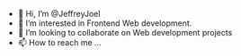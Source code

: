 - 👋 Hi, I’m @JeffreyJoel
- 👀 I’m interested in Frontend Web development.
- 💞️ I’m looking to collaborate on Web development projects
- 📫 How to reach me ...

<!---
JeffreyJoel/JeffreyJoel is a ✨ special ✨ repository because its `README.md` (this file) appears on your GitHub profile.
You can click the Preview link to take a look at your changes.
--->
